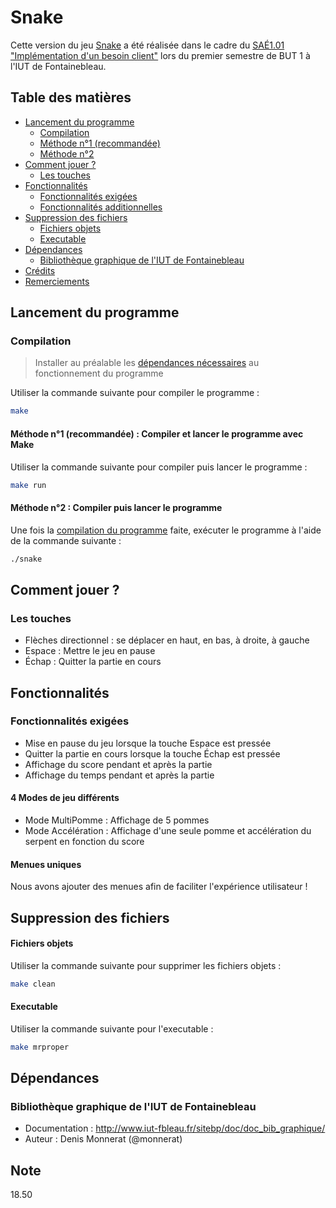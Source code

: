 # Snake

Cette version du jeu [Snake](https://fr.wikipedia.org/wiki/Serpentes) a été réalisée dans le cadre du [SAÉ1.01 "Implémentation d'un besoin client"](http://www.iut-fbleau.fr/sitebp/pt11/11_2023/UWO9O2WOJ7JETN3P.php) lors du premier semestre de BUT 1 à l'IUT de Fontainebleau.


## Table des matières
- [Lancement du programme](#lancement-du-programme)
  - [Compilation](#compilation)
  - [Méthode n°1 (recommandée)](#méthode-n°1-recommandée--compiler-et-lancer-le-programme-avec-make)
  - [Méthode n°2](#méthode-n°2--compiler-puis-lancer-le-programme)
- [Comment jouer ?](#comment-jouer)
  - [Les touches](#les-touches)
- [Fonctionnalités](#fonctionnalités)
  - [Fonctionnalités exigées](#fonctionnalités-exigées)
  - [Fonctionnalités additionnelles](#fonctionnalités-additionnelles)
- [Suppression des fichiers](#suppression-des-fichiers)
  - [Fichiers objets](#fichiers-objets)
  - [Executable](#executable)
- [Dépendances](#dépendances)
  - [Bibliothèque graphique de l'IUT de Fontainebleau](#bibliothèque-graphique-de-liut-de-fontainebleau)
- [Crédits](#crédits)
- [Remerciements](#remerciements)

## Lancement du programme
### Compilation
> Installer au préalable les [dépendances nécessaires](#dépendances) au fonctionnement du programme

Utiliser la commande suivante pour compiler le programme :
```bash
make
```
#### Méthode n°1 (recommandée) : Compiler et lancer le programme avec Make
Utiliser la commande suivante pour compiler puis lancer le programme :
```bash
make run
```

#### Méthode n°2 : Compiler puis lancer le programme
Une fois la [compilation du programme](#compilation) faite, exécuter le programme à l'aide de la commande suivante :
```bash
./snake
```


## Comment jouer ?
### Les touches 
- Flèches directionnel : se déplacer en haut, en bas, à droite, à gauche
- Espace : Mettre le jeu en pause
- Échap : Quitter la partie en cours


## Fonctionnalités

### Fonctionnalités exigées
 -   Mise en pause du jeu lorsque la touche Espace est pressée
 -   Quitter la partie en cours lorsque la touche Échap est pressée
 -   Affichage du score pendant et après la partie
 -   Affichage du temps pendant et après la partie


#### 4 Modes de jeu différents
- Mode MultiPomme : Affichage de 5 pommes
- Mode Accélération : Affichage d'une seule pomme et accélération du serpent en fonction du score

#### Menues uniques
Nous avons ajouter des menues afin de faciliter l'expérience utilisateur ! 

## Suppression des fichiers
#### Fichiers objets
Utiliser la commande suivante pour supprimer les fichiers objets :
```bash
make clean
```

#### Executable
Utiliser la commande suivante pour l'executable :
```bash
make mrproper
```

## Dépendances
### Bibliothèque graphique de l'IUT de Fontainebleau
 -   Documentation : http://www.iut-fbleau.fr/sitebp/doc/doc_bib_graphique/
 -   Auteur : Denis Monnerat (@monnerat)


## Note
18.50
